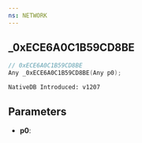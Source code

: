 ```yaml
---
ns: NETWORK
---
```

## _0xECE6A0C1B59CD8BE

```c
// 0xECE6A0C1B59CD8BE
Any _0xECE6A0C1B59CD8BE(Any p0);
```

```
NativeDB Introduced: v1207
```

## Parameters
* **p0**:
